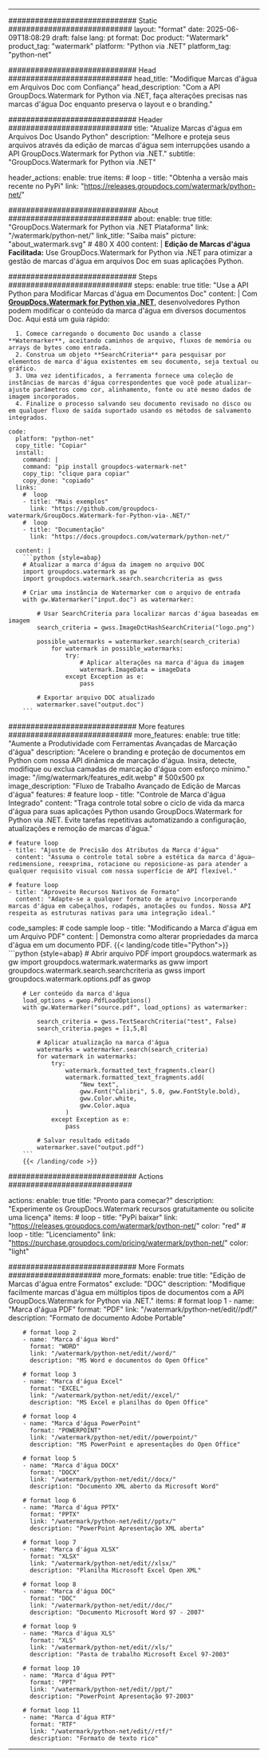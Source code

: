 
---
############################# Static ############################
layout: "format"
date:  2025-06-09T18:08:29
draft: false
lang: pt
format: Doc
product: "Watermark"
product_tag: "watermark"
platform: "Python via .NET"
platform_tag: "python-net"

############################# Head ############################
head_title: "Modifique Marcas d'água em Arquivos Doc com Confiança"
head_description: "Com a API GroupDocs.Watermark for Python via .NET, faça alterações precisas nas marcas d'água Doc enquanto preserva o layout e o branding."

############################# Header ############################
title: "Atualize Marcas d'água em Arquivos Doc Usando Python" 
description: "Melhore e proteja seus arquivos através da edição de marcas d'água sem interrupções usando a API GroupDocs.Watermark for Python via .NET."
subtitle: "GroupDocs.Watermark for Python via .NET" 

header_actions:
  enable: true
  items:
    #  loop
    - title: "Obtenha a versão mais recente no PyPi"
      link: "https://releases.groupdocs.com/watermark/python-net/"
      
############################# About ############################
about:
    enable: true
    title: "GroupDocs.Watermark for Python via .NET Plataforma"
    link: "/watermark/python-net/"
    link_title: "Saiba mais"
    picture: "about_watermark.svg" # 480 X 400
    content: |
       **Edição de Marcas d'água Facilitada:** Use GroupDocs.Watermark for Python via .NET para otimizar a gestão de marcas d'água em arquivos Doc em suas aplicações Python.

############################# Steps ############################
steps:
    enable: true
    title: "Use a API Python para Modificar Marcas d'água em Documentos Doc"
    content: |
      Com **[GroupDocs.Watermark for Python via .NET](https://products.groupdocs.com/watermark/python-net/)**, desenvolvedores Python podem modificar o conteúdo da marca d'água em diversos documentos Doc. Aqui está um guia rápido:
      
      1. Comece carregando o documento Doc usando a classe **Watermarker**, aceitando caminhos de arquivo, fluxos de memória ou arrays de bytes como entrada.
      2. Construa um objeto **SearchCriteria** para pesquisar por elementos de marca d'água existentes em seu documento, seja textual ou gráfico.
      3. Uma vez identificados, a ferramenta fornece uma coleção de instâncias de marcas d'água correspondentes que você pode atualizar—ajuste parâmetros como cor, alinhamento, fonte ou até mesmo dados de imagem incorporados.
      4. Finalize o processo salvando seu documento revisado no disco ou em qualquer fluxo de saída suportado usando os métodos de salvamento integrados.
   
    code:
      platform: "python-net"
      copy_title: "Copiar"
      install:
        command: |
        command: "pip install groupdocs-watermark-net"
        copy_tip: "clique para copiar"
        copy_done: "copiado"
      links:
        #  loop
        - title: "Mais exemplos"
          link: "https://github.com/groupdocs-watermark/GroupDocs.Watermark-for-Python-via-.NET/"
        #  loop
        - title: "Documentação"
          link: "https://docs.groupdocs.com/watermark/python-net/"
          
      content: |
        ```python {style=abap}
        # Atualizar a marca d'água da imagem no arquivo DOC
        import groupdocs.watermark as gw
        import groupdocs.watermark.search.searchcriteria as gwss

        # Criar uma instância de Watermarker com o arquivo de entrada
        with gw.Watermarker("input.doc") as watermarker:

            # Usar SearchCriteria para localizar marcas d'água baseadas em imagem
            search_criteria = gwss.ImageDctHashSearchCriteria("logo.png")

            possible_watermarks = watermarker.search(search_criteria)
                for watermark in possible_watermarks:
                    try:
                        # Aplicar alterações na marca d'água da imagem
                        watermark.ImageData = imageData
                    except Exception as e:
                        pass

            # Exportar arquivo DOC atualizado
            watermarker.save("output.doc")
        ```     

############################# More features ############################
more_features:
  enable: true
  title: "Aumente a Produtividade com Ferramentas Avançadas de Marcação d'água"
  description: "Acelere o branding e proteção de documentos em Python com nossa API dinâmica de marcação d'água. Insira, detecte, modifique ou exclua camadas de marcação d'água com esforço mínimo."
  image: "/img/watermark/features_edit.webp" # 500x500 px
  image_description: "Fluxo de Trabalho Avançado de Edição de Marcas d'água"
  features:
    # feature loop
    - title: "Controle de Marca d'água Integrado"
      content: "Traga controle total sobre o ciclo de vida da marca d'água para suas aplicações Python usando GroupDocs.Watermark for Python via .NET. Evite tarefas repetitivas automatizando a configuração, atualizações e remoção de marcas d'água."

    # feature loop
    - title: "Ajuste de Precisão dos Atributos da Marca d'água"
      content: "Assuma o controle total sobre a estética da marca d'água—redimensione, reexprima, rotacione ou reposicione-as para atender a qualquer requisito visual com nossa superfície de API flexível."

    # feature loop
    - title: "Aproveite Recursos Nativos de Formato"
      content: "Adapte-se a qualquer formato de arquivo incorporando marcas d'água em cabeçalhos, rodapés, anotações ou fundos. Nossa API respeita as estruturas nativas para uma integração ideal."
      
  code_samples:
    # code sample loop
    - title: "Modificando a Marca d'água em um Arquivo PDF"
      content: |
        Demonstra como alterar propriedades da marca d'água em um documento PDF.
        {{< landing/code title="Python">}}
        ```python {style=abap}
        # Abrir arquivo PDF
        import groupdocs.watermark as gw
        import groupdocs.watermark.watermarks as gww
        import groupdocs.watermark.search.searchcriteria as gwss
        import groupdocs.watermark.options.pdf as gwop

        # Ler conteúdo da marca d'água
        load_options = gwop.PdfLoadOptions()
        with gw.Watermarker("source.pdf", load_options) as watermarker:

            search_criteria = gwss.TextSearchCriteria("test", False)
            search_criteria.pages = [1,5,8]

            # Aplicar atualização na marca d'água
            watermarks = watermarker.search(search_criteria)
            for watermark in watermarks:
                try:
                    watermark.formatted_text_fragments.clear()
                    watermark.formatted_text_fragments.add(
                        "New text", 
                        gww.Font("Calibri", 5.0, gww.FontStyle.bold), 
                        gww.Color.white, 
                        gww.Color.aqua
                    )
                except Exception as e:
                    pass
        
            # Salvar resultado editado
            watermarker.save("output.pdf")
        ```
        {{< /landing/code >}}


############################# Actions ############################

actions:
  enable: true
  title: "Pronto para começar?"
  description: "Experimente os GroupDocs.Watermark recursos gratuitamente ou solicite uma licença"
  items:
    #  loop
    - title: "PyPi baixar"
      link: "https://releases.groupdocs.com/watermark/python-net/"
      color: "red"
        #  loop
    - title: "Licenciamento"
      link: "https://purchase.groupdocs.com/pricing/watermark/python-net/"
      color: "light"


############################# More Formats #####################
more_formats:
    enable: true
    title: "Edição de Marcas d'água entre Formatos"
    exclude: "DOC"
    description: "Modifique facilmente marcas d'água em múltiplos tipos de documentos com a API GroupDocs.Watermark for Python via .NET."
    items: 
        # format loop 1
        - name: "Marca d'água PDF"
          format: "PDF"
          link: "/watermark/python-net/edit//pdf/"
          description: "Formato de documento Adobe Portable"

        # format loop 2
        - name: "Marca d'água Word"
          format: "WORD"
          link: "/watermark/python-net/edit//word/"
          description: "MS Word e documentos do Open Office"
          
        # format loop 3
        - name: "Marca d'água Excel"
          format: "EXCEL"
          link: "/watermark/python-net/edit//excel/"
          description: "MS Excel e planilhas do Open Office"

        # format loop 4
        - name: "Marca d'água PowerPoint"
          format: "POWERPOINT"
          link: "/watermark/python-net/edit//powerpoint/"
          description: "MS PowerPoint e apresentações do Open Office"

        # format loop 5
        - name: "Marca d'água DOCX"
          format: "DOCX"
          link: "/watermark/python-net/edit//docx/"
          description: "Documento XML aberto da Microsoft Word"
          
        # format loop 6
        - name: "Marca d'água PPTX"
          format: "PPTX"
          link: "/watermark/python-net/edit//pptx/"
          description: "PowerPoint Apresentação XML aberta"
          
        # format loop 7
        - name: "Marca d'água XLSX"
          format: "XLSX"
          link: "/watermark/python-net/edit//xlsx/"
          description: "Planilha Microsoft Excel Open XML"

        # format loop 8
        - name: "Marca d'água DOC"
          format: "DOC"
          link: "/watermark/python-net/edit//doc/"
          description: "Documento Microsoft Word 97 - 2007"

        # format loop 9
        - name: "Marca d'água XLS"
          format: "XLS"
          link: "/watermark/python-net/edit//xls/"
          description: "Pasta de trabalho Microsoft Excel 97-2003"

        # format loop 10
        - name: "Marca d'água PPT"
          format: "PPT"
          link: "/watermark/python-net/edit//ppt/"
          description: "PowerPoint Apresentação 97-2003"

        # format loop 11
        - name: "Marca d'água RTF"
          format: "RTF"
          link: "/watermark/python-net/edit//rtf/"
          description: "Formato de texto rico"

---
